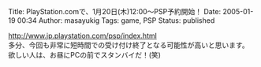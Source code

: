 Title: PlayStation.comで、1月20日(木)12:00〜PSP予約開始！
Date: 2005-01-19 00:34
Author: masayukig
Tags: game, PSP
Status: published

<http://www.jp.playstation.com/psp/index.html>  
多分、今回も非常に短時間での受け付け終了となる可能性が高いと思います。  
欲しい人は、お昼にPCの前でスタンバイだ！(笑)
